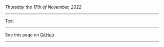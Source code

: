 *Thursday the 17th of November, 2022*
***
Text
***
See this page on [GitHub](https://github.com/markoooooooo/ooo/blob/main/Daily%20notes/2022/November/17-11-2022.md)
***